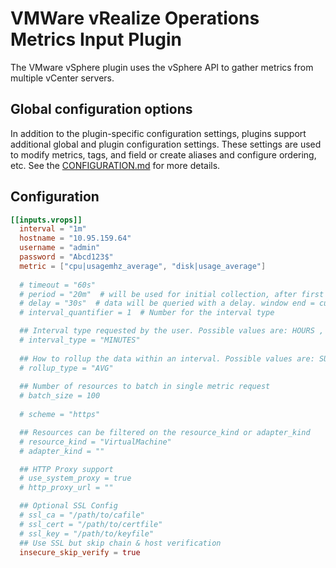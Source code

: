 # VMWare vRealize Operations Metrics Input Plugin

The VMware vSphere plugin uses the vSphere API to gather metrics from multiple
vCenter servers.

## Global configuration options <!-- @/docs/includes/plugin_config.md -->

In addition to the plugin-specific configuration settings, plugins support
additional global and plugin configuration settings. These settings are used to
modify metrics, tags, and field or create aliases and configure ordering, etc.
See the [CONFIGURATION.md][CONFIGURATION.md] for more details.

[CONFIGURATION.md]: ../../../docs/CONFIGURATION.md#plugins

## Configuration

```toml @sample.conf
[[inputs.vrops]]
  interval = "1m"
  hostname = "10.95.159.64"
  username = "admin"
  password = "Abcd123$"
  metric = ["cpu|usagemhz_average", "disk|usage_average"]
  
  # timeout = "60s"
  # period = "20m"  # will be used for initial collection, after first collection, data will be queried between each 'interval'
  # delay = "30s"  # data will be queried with a delay. window end = current time - delay
  # interval_quantifier = 1  # Number for the interval type 

  ## Interval type requested by the user. Possible values are: HOURS , MINUTES , SECONDS , DAYS , WEEKS , MONTHS , YEARS
  # interval_type = "MINUTES"
  
  ## How to rollup the data within an interval. Possible values are: SUM , AVG , MIN , MAX , NONE , LATEST , COUNT
  # rollup_type = "AVG"
  
  ## Number of resources to batch in single metric request
  # batch_size = 100
  
  # scheme = "https"

  ## Resources can be filtered on the resource_kind or adapter_kind
  # resource_kind = "VirtualMachine"
  # adapter_kind = ""

  ## HTTP Proxy support
  # use_system_proxy = true
  # http_proxy_url = ""

  ## Optional SSL Config
  # ssl_ca = "/path/to/cafile"
  # ssl_cert = "/path/to/certfile"
  # ssl_key = "/path/to/keyfile"
  ## Use SSL but skip chain & host verification
  insecure_skip_verify = true
```